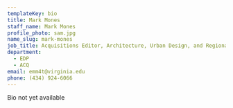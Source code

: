 ```yaml
---
templateKey: bio
title: Mark Mones
staff_name: Mark Mones
profile_photo: sam.jpg
name_slug: mark-mones
job_title: Acquisitions Editor, Architecture, Urban Design, and Regional Books
department:
  - EDP
  - ACQ
email: emm4t@virginia.edu
phone: (434) 924-6066
---
```

Bio not yet available